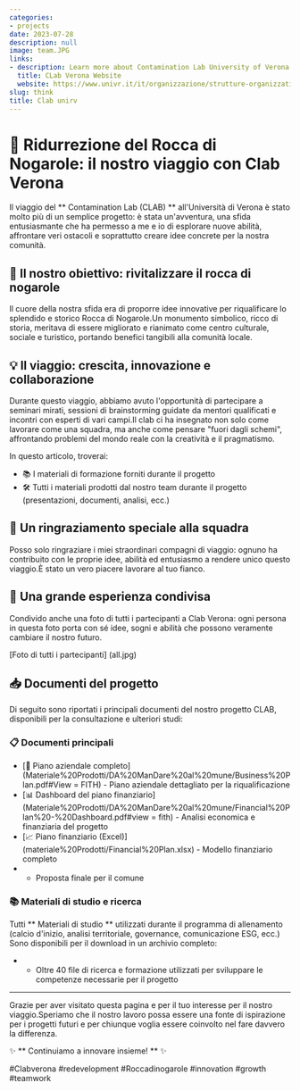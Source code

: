 ```yaml
---
categories:
- projects
date: 2023-07-28
description: null
image: team.JPG
links:
- description: Learn more about Contamination Lab University of Verona
  title: CLab Verona Website
  website: https://www.univr.it/it/organizzazione/strutture-organizzative/uffici-amministrativi/area-ricerca-trasferimento-tecnologico-e-terza-missione/ufficio-ricerca-e-terza-missione/contamination-lab
slug: think
title: Clab unirv
---
```


<!-- hash: 9ca787013e86 -->
# 🚀 Ridurrezione del Rocca di Nogarole: il nostro viaggio con Clab Verona

Il viaggio del ** Contamination Lab (CLAB) ** all'Università di Verona è stato molto più di un semplice progetto: è stata un'avventura, una sfida entusiasmante che ha permesso a me e io di esplorare nuove abilità, affrontare veri ostacoli e soprattutto creare idee concrete per la nostra comunità.

## 🌿 Il nostro obiettivo: rivitalizzare il rocca di nogarole

Il cuore della nostra sfida era di proporre idee innovative per riqualificare lo splendido e storico Rocca di Nogarole.Un monumento simbolico, ricco di storia, meritava di essere migliorato e rianimato come centro culturale, sociale e turistico, portando benefici tangibili alla comunità locale.

## 💡 Il viaggio: crescita, innovazione e collaborazione

Durante questo viaggio, abbiamo avuto l'opportunità di partecipare a seminari mirati, sessioni di brainstorming guidate da mentori qualificati e incontri con esperti di vari campi.Il clab ci ha insegnato non solo come lavorare come una squadra, ma anche come pensare "fuori dagli schemi", affrontando problemi del mondo reale con la creatività e il pragmatismo.

In questo articolo, troverai:

- 📚 I materiali di formazione forniti durante il progetto
- 🛠️ Tutti i materiali prodotti dal nostro team durante il progetto (presentazioni, documenti, analisi, ecc.)

## 🎉 Un ringraziamento speciale alla squadra

Posso solo ringraziare i miei straordinari compagni di viaggio: ognuno ha contribuito con le proprie idee, abilità ed entusiasmo a rendere unico questo viaggio.È stato un vero piacere lavorare al tuo fianco.



## 🌟 Una grande esperienza condivisa

Condivido anche una foto di tutti i partecipanti a Clab Verona: ogni persona in questa foto porta con sé idee, sogni e abilità che possono veramente cambiare il nostro futuro.

[Foto di tutti i partecipanti] (all.jpg)

## 📥 Documenti del progetto

Di seguito sono riportati i principali documenti del nostro progetto CLAB, disponibili per la consultazione e ulteriori studi:

### 📋 Documenti principali

- [📄 Piano aziendale completo] (Materiale%20Prodotti/DA%20ManDare%20al%20mune/Business%20Plan.pdf#View = FITH) - Piano aziendale dettagliato per la riqualificazione
- [📊 Dashboard del piano finanziario] (Materiale%20Prodotti/DA%20ManDare%20al%20mune/Financial%20Plan%20-%20Dashboard.pdf#view = fith) - Analisi economica e finanziaria del progetto
- [📈 Piano finanziario (Excel)] (materiale%20Prodotti/Financial%20Plan.xlsx) - Modello finanziario completo
-  - Proposta finale per il comune

### 📚 Materiali di studio e ricerca

Tutti ** Materiali di studio ** utilizzati durante il programma di allenamento (calcio d'inizio, analisi territoriale, governance, comunicazione ESG, ecc.) Sono disponibili per il download in un archivio completo:

-  - Oltre 40 file di ricerca e formazione utilizzati per sviluppare le competenze necessarie per il progetto

---

Grazie per aver visitato questa pagina e per il tuo interesse per il nostro viaggio.Speriamo che il nostro lavoro possa essere una fonte di ispirazione per i progetti futuri e per chiunque voglia essere coinvolto nel fare davvero la differenza.

✨ ** Continuiamo a innovare insieme! ** ✨

#Clabverona #redevelopment #Roccadinogarole #innovation #growth #teamwork